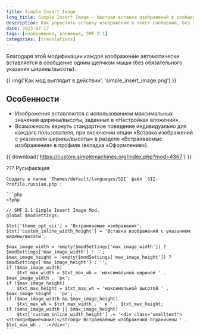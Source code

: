```yaml
---
title: Simple Insert Image
long_title: Simple Insert Image - быстрая вставка изображений в сообщения
description: Как упростить вставку изображений в текст сообщений, без указания размеров?
date: 2023-07-17
tags: [изображения, вложения, SMF 2.1]
categories: [translations]
---
```


Благодаря этой модификации каждое изображение автоматически вставляется в сообщение одним щелчком мыши (без обязательного указания ширины/высоты).

<!-- more -->

{{ img('Как мод выглядит в действии', 'simple_insert_image.png') }}

## Особенности

- Изображения вставляются с использованием максимальных значений ширины/высоты, заданных в «Настройках вложений».
- Возможность вернуть стандартное поведение индивидуально для каждого пользователя, при включении опции «Вставка изображений с указанием ширины/высоты» в разделе «Встраиваемые изображения» в профиле (вкладка «Оформление»).

{{ download('https://custom.simplemachines.org/index.php?mod=4367') }}

??? Русификация

    Создать в папке `Themes/default/languages/SII` файл `SII-Profile.russian.php`:

    ```php
    <?php

    // SMF 2.1 Simple Insert Image Mod.
    global $modSettings;

    $txt['theme_opt_sii'] = 'Встраиваемые изображения';
    $txt['custom_inline_width_height'] = 'Вставка изображений с указанием ширины/высоты';

    $max_image_width = !empty($modSettings['max_image_width']) ? $modSettings['max_image_width'] : '';
    $max_image_height = !empty($modSettings['max_image_height']) ? $modSettings['max_image_height'] : '';
    if ($max_image_width)
        $txt_max_width = $txt_max_wh = 'максимальной шириной ' . $max_image_width . 'px';
    if ($max_image_height)
        $txt_max_height = $txt_max_wh = 'максимальной высотой ' . $max_image_height . 'px';
    if ($max_image_width && $max_image_height)
        $txt_max_wh = $txt_max_width . ' и ' . $txt_max_height;
    if ($max_image_width || $max_image_height)
        $txt['custom_inline_width_height'] .= '<div class="smalltext"><strong>Примечание:</strong> Встраиваемые изображения ограничены ' . $txt_max_wh . '.</div>';
    ```
